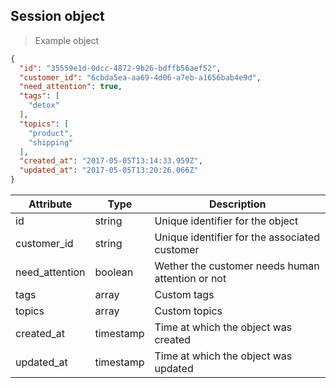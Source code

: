 ## Session object

> Example object

```json
{
  "id": "35559e1d-0dcc-4872-9b26-bdffb56aef52",
  "customer_id": "6cbda5ea-aa69-4d06-a7eb-a1656bab4e9d",
  "need_attention": true,
  "tags": [
    "detox"
  ],
  "topics": [
    "product",
    "shipping"
  ],
  "created_at": "2017-05-05T13:14:33.959Z",
  "updated_at": "2017-05-05T13:20:26.066Z"
}
```

| Attribute  | Type     | Description |
| ---------- | -------- | ------------|
| id           | string   | Unique identifier for the object |
| customer_id  | string   | Unique identifier for the associated customer |
| need_attention | boolean | Wether the customer needs human attention or not |
| tags         | array   | Custom tags |
| topics       | array   | Custom topics |
| created_at   | timestamp | Time at which the object was created |
| updated_at   | timestamp | Time at which the object was updated |
